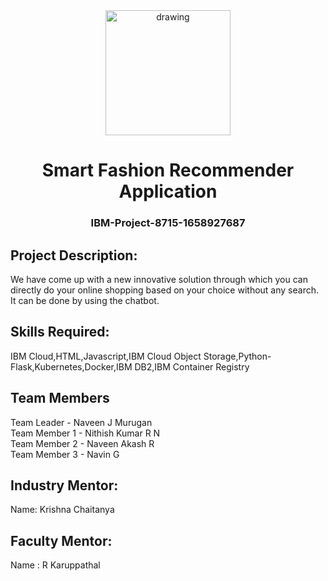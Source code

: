 <div align="center">
<img src="https://upload.wikimedia.org/wikipedia/commons/5/51/IBM_logo.svg"  align="center" alt="drawing" width="200" />
 <h1>Smart Fashion Recommender Application</h1>
 <h3>IBM-Project-8715-1658927687</h3>  
  </div>
  
 ## Project Description:

We have come up with a new innovative solution through which you can directly do your online shopping based on your choice without any search. It can be done by using the chatbot.

## Skills Required:
IBM Cloud,HTML,Javascript,IBM Cloud Object Storage,Python-Flask,Kubernetes,Docker,IBM DB2,IBM Container Registry
  
  ## Team Members       
  Team Leader - Naveen J Murugan   
  Team Member 1 - Nithish Kumar R N    
  Team Member 2 - Naveen Akash R    
  Team Member 3 - Navin G
  
  ## Industry Mentor:
  Name: Krishna Chaitanya
  
  ## Faculty Mentor:
  Name : R Karuppathal
